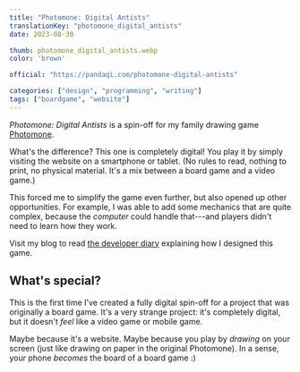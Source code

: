 ```yaml
---
title: "Photomone: Digital Antists"
translationKey: "photomone_digital_antists"
date: 2023-08-30

thumb: photomone_digital_antists.webp
color: 'brown'

official: "https://pandaqi.com/photomone-digital-antists"

categories: ["design", "programming", "writing"]
tags: ["boardgame", "website"]
---
```


_Photomone: Digital Antists_ is a spin-off for my family drawing game [Photomone](/en/design/boardgame/photomone). 

What's the difference? This one is completely digital! You play it by simply visiting the website on a smartphone or tablet. (No rules to read, nothing to print, no physical material. It's a mix between a board game and a video game.)

This forced me to simplify the game even further, but also opened up other opportunities. For example, I was able to add some mechanics that are quite complex, because the _computer_ could handle that---and players didn't need to learn how they work.

Visit my blog to read [the developer diary](https://pandaqi.com/blog/boardgames/photomone-digital-antists) explaining how I designed this game.

## What's special?

This is the first time I've created a fully digital spin-off for a project that was originally a board game. It's a very strange project: it's completely digital, but it doesn't _feel_ like a video game or mobile game. 

Maybe because it's a website. Maybe because you play by _drawing_ on your screen (just like drawing on paper in the original Photomone). In a sense, your phone _becomes_ the board of a board game :)